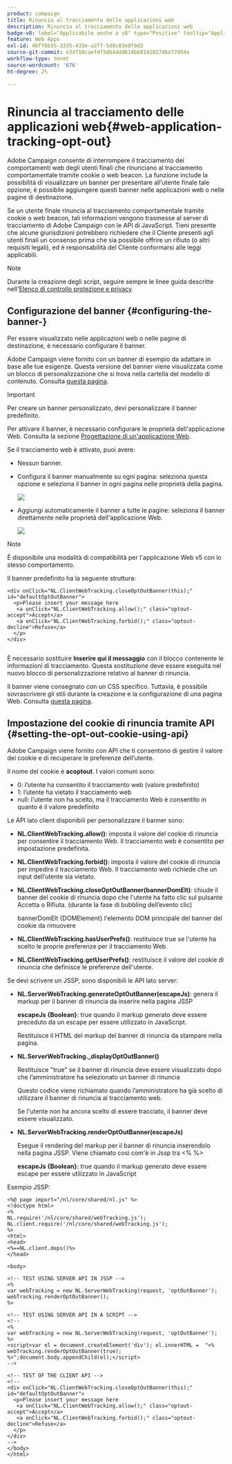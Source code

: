 ```yaml
---
product: campaign
title: Rinuncia al tracciamento delle applicazioni web
description: Rinuncia al tracciamento delle applicazioni web
badge-v8: label="Applicabile anche a v8" type="Positive" tooltip="Applicabile anche a Campaign v8"
feature: Web Apps
exl-id: 4bff6b55-3335-433e-a2ff-5d8c83e8f0d3
source-git-commit: e34718caefdf5db4ddd61db601420274be77054e
workflow-type: tm+mt
source-wordcount: '676'
ht-degree: 2%

---
```


# Rinuncia al tracciamento delle applicazioni web{#web-application-tracking-opt-out}



Adobe Campaign consente di interrompere il tracciamento dei comportamenti web degli utenti finali che rinunciano al tracciamento comportamentale tramite cookie o web beacon. La funzione include la possibilità di visualizzare un banner per presentare all’utente finale tale opzione; è possibile aggiungere questi banner nelle applicazioni web o nelle pagine di destinazione.

Se un utente finale rinuncia al tracciamento comportamentale tramite cookie o web beacon, tali informazioni vengono trasmesse al server di tracciamento di Adobe Campaign con le API di JavaScript. Tieni presente che alcune giurisdizioni potrebbero richiedere che il Cliente presenti agli utenti finali un consenso prima che sia possibile offrire un rifiuto (o altri requisiti legali), ed è responsabilità del Cliente conformarsi alle leggi applicabili.

>[!NOTE]
>
>Durante la creazione degli script, seguire sempre le linee guida descritte nell&#39;[Elenco di controllo protezione e privacy](https://helpx.adobe.com/campaign/kb/acc-security.html#dev).

## Configurazione del banner {#configuring-the-banner-}

Per essere visualizzato nelle applicazioni web o nelle pagine di destinazione, è necessario configurare il banner.

Adobe Campaign viene fornito con un banner di esempio da adattare in base alle tue esigenze. Questa versione del banner viene visualizzata come un blocco di personalizzazione che si trova nella cartella del modello di contenuto. Consulta [questa pagina](../../delivery/using/personalization-blocks.md).

>[!IMPORTANT]
>
>Per creare un banner personalizzato, devi personalizzare il banner predefinito.

Per attivare il banner, è necessario configurare le proprietà dell&#39;applicazione Web. Consulta la sezione [Progettazione di un&#39;applicazione Web](designing-a-web-application.md).

Se il tracciamento web è attivato, puoi avere:

* Nessun banner.
* Configura il banner manualmente su ogni pagina: seleziona questa opzione e seleziona il banner in ogni pagina nelle proprietà della pagina.

  ![](assets/pageproperties.png)

* Aggiungi automaticamente il banner a tutte le pagine: seleziona il banner direttamente nelle proprietà dell&#39;applicazione Web.

  ![](assets/optoutconfig.png)

>[!NOTE]
>
>È disponibile una modalità di compatibilità per l&#39;applicazione Web v5 con lo stesso comportamento.

Il banner predefinito ha la seguente struttura:

```
<div onClick="NL.ClientWebTracking.closeOptOutBanner(this);" id="defaultOptOutBanner">
  <p>Please insert your message here
   <a onClick="NL.ClientWebTracking.allow();" class="optout-accept">Accept</a>
   <a onClick="NL.ClientWebTracking.forbid();" class="optout-decline">Refuse</a>
  </p>
</div>
      
```

È necessario sostituire **Inserire qui il messaggio** con il blocco contenente le informazioni di tracciamento. Questa sostituzione deve essere eseguita nel nuovo blocco di personalizzazione relativo al banner di rinuncia.

Il banner viene consegnato con un CSS specifico. Tuttavia, è possibile sovrascrivere gli stili durante la creazione e la configurazione di una pagina Web. Consulta [questa pagina](content-editor-interface.md).

## Impostazione del cookie di rinuncia tramite API {#setting-the-opt-out-cookie-using-api}

Adobe Campaign viene fornito con API che ti consentono di gestire il valore dei cookie e di recuperare le preferenze dell’utente.

Il nome del cookie è **acoptout**. I valori comuni sono:

* 0: l’utente ha consentito il tracciamento web (valore predefinito)
* 1: l’utente ha vietato il tracciamento web
* null: l&#39;utente non ha scelto, ma il tracciamento Web è consentito in quanto è il valore predefinito

Le API lato client disponibili per personalizzare il banner sono:

* **NL.ClientWebTracking.allow()**: imposta il valore del cookie di rinuncia per consentire il tracciamento Web. Il tracciamento web è consentito per impostazione predefinita.
* **NL.ClientWebTracking.forbid()**: imposta il valore del cookie di rinuncia per impedire il tracciamento Web. Il tracciamento web richiede che un input dell’utente sia vietato.
* **NL.ClientWebTracking.closeOptOutBanner(bannerDomElt)**: chiude il banner del cookie di rinuncia dopo che l&#39;utente ha fatto clic sul pulsante Accetta o Rifiuta. (durante la fase di bubbling dell’evento clic)

  bannerDomElt {DOMElement} l&#39;elemento DOM principale del banner del cookie da rimuovere

* **NL.ClientWebTracking.hasUserPrefs()**: restituisce true se l&#39;utente ha scelto le proprie preferenze per il tracciamento Web.
* **NL.ClientWebTracking.getUserPrefs()**: restituisce il valore del cookie di rinuncia che definisce le preferenze dell&#39;utente.

Se devi scrivere un JSSP, sono disponibili le API lato server:

* **NL.ServerWebTracking.generateOptOutBanner(escapeJs)**: genera il markup per il banner di rinuncia da inserire nella pagina JSSP

  **escapeJs {Boolean}**: true quando il markup generato deve essere preceduto da un escape per essere utilizzato in JavaScript.

  Restituisce il HTML del markup del banner di rinuncia da stampare nella pagina.

* **NL.ServerWebTracking._displayOptOutBanner()**

  Restituisce &quot;true&quot; se il banner di rinuncia deve essere visualizzato dopo che l’amministratore ha selezionato un banner di rinuncia

  Questo codice viene richiamato quando l’amministratore ha già scelto di utilizzare il banner di rinuncia al tracciamento web.

  Se l&#39;utente non ha ancora scelto di essere tracciato, il banner deve essere visualizzato.

* **NL.ServerWebTracking.renderOptOutBanner(escapeJs)**

  Esegue il rendering del markup per il banner di rinuncia inserendolo nella pagina JSSP. Viene chiamato così com&#39;è in Jssp tra &lt;% %>

  **escapeJs {Boolean}**: true quando il markup generato deve essere escape per essere utilizzato in JavaScript

Esempio JSSP:

```
<%@ page import="/nl/core/shared/nl.js" %>
<!doctype html>
<%
NL.require('/nl/core/shared/webTracking.js');
NL.client.require('/nl/core/shared/webTracking.js');
%>
<html>
<head>
<%==NL.client.deps()%>
</head>

<body>

<!-- TEST USING SERVER API IN JSSP -->
<% 
var webTracking = new NL.ServerWebTracking(request, 'optOutBanner');
webTracking.renderOptOutBanner();
%>

<!-- TEST USING SERVER API IN A SCRIPT -->
<!--
<% 
var webTracking = new NL.ServerWebTracking(request, 'optOutBanner');
%>
<script>var el = document.createElement('div'); el.innerHTML =  "<% webTracking.renderOptOutBanner(true); %>";document.body.appendChild(el);</script>
-->

<!-- TEST OF THE CLIENT API -->
<!--
<div onClick="NL.ClientWebTracking.closeOptOutBanner(this);" id="defaultOptOutBanner">
  <p>Please insert your message here
   <a onClick="NL.ClientWebTracking.allow();" class="optout-accept">Accept</a>
   <a onClick="NL.ClientWebTracking.forbid();" class="optout-decline">Refuse</a>
  </p>
</div>
-->
</body>
</html>
```
